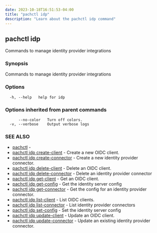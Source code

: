 ```yaml
---
date: 2023-10-18T16:51:53-04:00
title: "pachctl idp"
description: "Learn about the pachctl idp command"
---
```


## pachctl idp

Commands to manage identity provider integrations

### Synopsis

Commands to manage identity provider integrations

### Options

```
  -h, --help   help for idp
```

### Options inherited from parent commands

```
      --no-color   Turn off colors.
  -v, --verbose    Output verbose logs
```

### SEE ALSO

* [pachctl](../pachctl)	 - 
* [pachctl idp create-client](../pachctl_idp_create-client)	 - Create a new OIDC client.
* [pachctl idp create-connector](../pachctl_idp_create-connector)	 - Create a new identity provider connector.
* [pachctl idp delete-client](../pachctl_idp_delete-client)	 - Delete an OIDC client.
* [pachctl idp delete-connector](../pachctl_idp_delete-connector)	 - Delete an identity provider connector
* [pachctl idp get-client](../pachctl_idp_get-client)	 - Get an OIDC client.
* [pachctl idp get-config](../pachctl_idp_get-config)	 - Get the identity server config
* [pachctl idp get-connector](../pachctl_idp_get-connector)	 - Get the config for an identity provider connector.
* [pachctl idp list-client](../pachctl_idp_list-client)	 - List OIDC clients.
* [pachctl idp list-connector](../pachctl_idp_list-connector)	 - List identity provider connectors
* [pachctl idp set-config](../pachctl_idp_set-config)	 - Set the identity server config
* [pachctl idp update-client](../pachctl_idp_update-client)	 - Update an OIDC client.
* [pachctl idp update-connector](../pachctl_idp_update-connector)	 - Update an existing identity provider connector.

